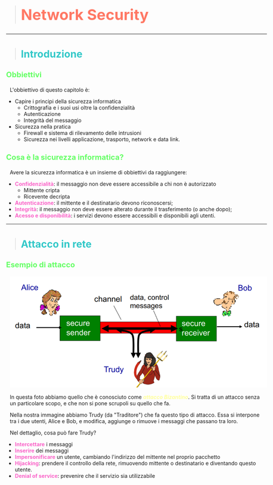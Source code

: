 <style>
  body {max-width:700px}
  h1 {color:rgb(255,120,100);font-size:30pt;font-weight:bolder}
  h2 {color:rgb(50,200,200);font-size:20pt;font-weight:bold}
  h3 {color:rgb(100,255,100);font-size:15pt;font-weight:bold}
  h4 {color:rgb(255,255,100);font-size:12pt;font-weight:100}
  p {padding-left:10px}
  

  em {color:rgb(255,255,155);font-weight:bold}

  strong {color:rgb(250,100,200)}
  b1 {color:rgb(255,100,100);text-decoration:none;font-weight:bold}
  b2 {color:rgb(255,100,100);text-decoration:none;font-weight:bold}
</style>

> # Network Security

---

> ## Introduzione

### Obbiettivi

L'obbiettivo di questo capitolo è:
- Capire i principi della sicurezza informatica
  - Crittografia e i suoi usi oltre la confidenzialità
  - Autenticazione
  - Integrità del messaggio
- Sicurezza nella pratica
  - Firewall e sistema di rilevamento delle intrusioni
  - Sicurezza nei livelli applicazione, trasporto, network e data link.

### Cosa è la sicurezza informatica?

Avere la sicurezza informatica è un insieme di obbiettivi da raggiungere:
- **Confidenzialità**: il messaggio non deve essere accessibile a chi non è autorizzato
  - Mittente cripta
  - Ricevente decripta
- **Autenticazione**: il mittente e il destinatario devono riconoscersi;
- **Integrità**: il messaggio non deve essere alterato durante il trasferimento (o anche dopo);
- **Acesso e disponibilità**: i servizi devono essere accessibili e disponibili agli utenti.

---

> ## Attacco in rete

### Esempio di attacco

![Attacco biznatino](./res/attaccobizantino.png "Attacco bizantino")

In questa foto abbiamo quello che è conosciuto come *attacco Bizantino*. Si tratta di un attacco senza un particolare scopo, e che non si pone scrupoli su quello che fa.

Nella nostra immagine abbiamo Trudy (da "Traditore") che fa questo tipo di attacco. Essa si interpone tra i due utenti, Alice e Bob, e modifica, aggiunge o rimuove i messaggi che passano tra loro.

Nel dettaglio, cosa può fare Trudy?
- **Intercettare** i messaggi
- **Inserire** dei messaggi
- **Impersonificare** un utente, cambiando l'indirizzo del mittente nel proprio pacchetto
- **Hijacking**: prendere il controllo della rete, rimuovendo mittente o destinatario e diventando questo utente.
- **Denial of service**: prevenire che il servizio sia utilizzabile

